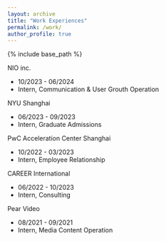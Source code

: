 ```yaml
---
layout: archive
title: "Work Experiences"
permalink: /work/
author_profile: true
---
```


{% include base_path %}

NIO inc.
  * 10/2023 - 06/2024
  * Intern, Communication & User Grouth Operation 

NYU Shanghai
  * 06/2023 - 09/2023
  * Intern, Graduate Admissions

PwC Acceleration Center Shanghai
  * 10/2022 - 03/2023
  * Intern, Employee Relationship

CAREER International
  * 06/2022 - 10/2023
  * Intern, Consulting

Pear Video
  * 08/2021 - 09/2021
  * Intern, Media Content Operation
